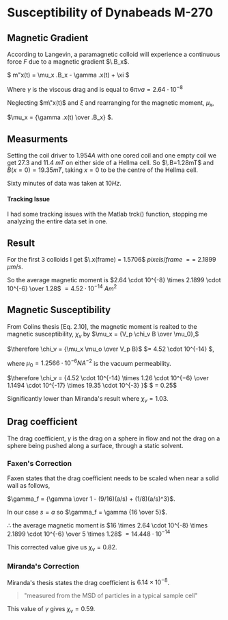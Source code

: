 # Susceptibility of Dynabeads M-270

## Magnetic Gradient

According to Langevin, a paramagnetic colloid will experience a continuous force $F$ due to a magnetic gradient $\.B_x$.

$ m\"x(t) = \mu_x \.B_x - \gamma \.x(t) + \xi $

Where $\gamma$ is the viscous drag and is equal to $6 \pi \nu a = 2.64\cdot10^{-8}$

Neglecting $m\"x(t)$ and $\xi$ and rearranging for the magnetic moment, $\mu_x$,

$\mu_x = {\gamma \.x(t) \over \.B_x} $.

## Measurments

Setting the coil driver to $1.954 A$ with one cored coil and one empty coil we get $27.3$ and $11.4$ $mT$ on either side of a Hellma cell. So $\.B=1.28mT$ and $B(x=0) = 19.35 mT$, taking $x=0$ to be the centre of the Hellma cell.

Sixty minutes of data was taken at $10 Hz$.

#### Tracking Issue

I had some tracking issues with the Matlab trck() function, stopping me analyzing the entire data set in one.

## Result

For the first 3 colloids I get $\.x(frame) = 1.5706$ $pixels / frame$ $==$ $2.1899$ $\mu m /s$.

So the average magnetic moment is $2.64 \cdot 10^{-8} \times 2.1899 \cdot 10^{-6} \over 1.28$ $=4.52 \cdot 10^{-14}$ $A m^2$

## Magnetic Susceptibility

From Colins thesis [Eq. 2.10], the magnetic moment is realted to the magnetic susceptibility, $\chi_v$ by $\mu_x = {V_p \chi_v B \over \mu_0},$

$\therefore \chi_v = {\mu_x \mu_o \over V_p B}$ $= 4.52 \cdot 10^{-14} $,

where $\mu_0 = 1.2566 \cdot 10^{−6} N A^{-2}$ is the vacuum permeability.

$\therefore \chi_v = {4.52 \cdot 10^{-14} \times 1.26 \cdot 10^{−6}  \over 1.1494 \cdot 10^{-17}  \times 19.35 \cdot 10^{-3} }$ $ = 0.25$

Significantly lower than Miranda's result where $\chi_v = 1.03$.

## Drag coefficient

The drag coefficient, $\gamma$ is the drag on a sphere in flow and not the drag on a sphere being pushed along a surface, through a static solvent.

### Faxen's Correction

Faxen states that the drag coefficient needs to be scaled when near a solid wall as follows,

$\gamma_f = {\gamma \over 1 - (9/16)(a/s) + (1/8)(a/s)^3}$.

In our case $s=a$ so $\gamma_f = \gamma {16 \over 5}$.

$\therefore$ the average magnetic moment is $16 \times 2.64 \cdot 10^{-8} \times 2.1899 \cdot 10^{-6} \over 5 \times 1.28$ $=14.448 \cdot 10^{-14}$ 

This corrected value give us $\chi_v =0.82$.

### Miranda's Correction

Miranda's thesis states the drag coefficient is $6.14 \times 10^{−8}$.

>"measured from the MSD of particles in a typical sample cell"

This value of $\gamma$ gives $\chi_v =0.59$.

